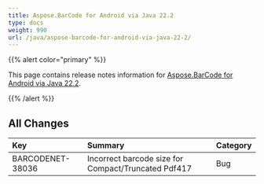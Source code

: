 ```yaml
---
title: Aspose.BarCode for Android via Java 22.2
type: docs
weight: 990
url: /java/aspose-barcode-for-android-via-java-22-2/
---
```


{{% alert color="primary" %}} 

This page contains release notes information for [Aspose.BarCode for Android via Java 22.2](https://downloads.aspose.com/barcode/androidjava/new-releases/aspose.barcode-for-android-via-java-22.2/).

{{% /alert %}} 
## **All Changes**

|**Key**|**Summary**|**Category**|
| :- | :- | :- |
|BARCODENET-38036|Incorrect barcode size for Compact/Truncated Pdf417|Bug|